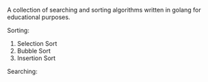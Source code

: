 A collection of searching and sorting algorithms written in golang for educational purposes.

Sorting:
1. Selection Sort
2. Bubble Sort
3. Insertion Sort

Searching:
